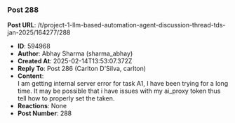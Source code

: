 ### Post 288
**Post URL**: /t/project-1-llm-based-automation-agent-discussion-thread-tds-jan-2025/164277/288
- **ID**: 594968
- **Author**: Abhay Sharma (sharma_abhay)
- **Created At**: 2025-02-14T13:53:07.372Z
- **Reply To**: Post 286 (Carlton D'Silva, carlton)
- **Content**:  
  I am getting internal server error for task A1, I have been trying for a long time. It may be possible that i have issues with my ai_proxy token thus tell how to properly set the taken.
- **Reactions**: None
- **Post Number**: 288

